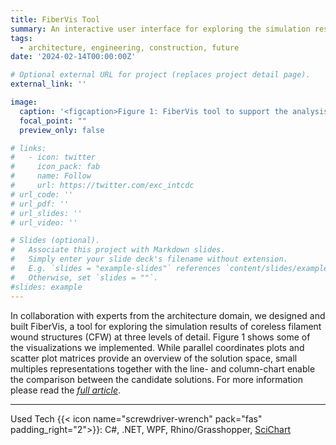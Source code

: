 ```yaml
---
title: FiberVis Tool 
summary: An interactive user interface for exploring the simulation results of coreless filament wound structures.<br/>{{< icon name="screwdriver-wrench" pack="fas" >}} C#, .NET, WPF, Rhino/Grasshopper, <a href="https://www.scichart.com/">SciChart</a>
tags:
  - architecture, engineering, construction, future
date: '2024-02-14T00:00:00Z'

# Optional external URL for project (replaces project detail page).
external_link: ''

image:
  caption: '<figcaption>Figure 1: FiberVis tool to support the analysis and exploration of CFWS at different levels of details.</figcaption>'
  focal_point: ""
  preview_only: false

# links:
#   - icon: twitter
#     icon_pack: fab
#     name: Follow
#     url: https://twitter.com/exc_intcdc
# url_code: ''
# url_pdf: ''
# url_slides: ''
# url_video: ''

# Slides (optional).
#   Associate this project with Markdown slides.
#   Simply enter your slide deck's filename without extension.
#   E.g. `slides = "example-slides"` references `content/slides/example-slides.md`.
#   Otherwise, set `slides = ""`.
#slides: example
---
```


<!-- This project falls within the context of the cluster of excellence (<a href="https://www.intcdc.uni-stuttgart.de/">IntCDC</a>), which is a large cluster of research projects funded by the German Research Foundation (DFG) covering different disciplines that span from architecture, structural engineering, and building physics all the way to engineering geodesy, manufacturing, system engineering, robotics, and social sciences. All coming together to push the architecture, engineering, and construction (AEC) industry forward to address its challenges of building housing and infrastructure for over 2.5 billion people in urban areas over the next 30 years. It is no secret[^1] that the productivity of the AEC industry is stagnating, if not declining, especially when compared with other industries such as agriculture or automotive, which have benefited from automation and digitization decades ago. Current methods applied by the AEC, and in particular the construction sector, are still labor-intensive and are significant contributors to climate change, global energy use, global waste, and global greenhouse gases [^1].


In <cite><a href="/publication/abdelaal-2022-visualization">our work</a></cite>, we attempted to characterize the AEC industry and explain why it is not as straightforward to automate the industry using the same methods applied in the automotive industry. There are already some promising efforts [^2] towards automation and digitization using computational design methods integrated with robotic fabrication, which promise to address many of the challenges facing the AEC industry. However, to realize the full potential of these efforts, there is a demand for digital tools to back and support them. Hence, the importance of visualization and visual analytics tools. -->


<!-- In that context, I took part in a few projects focused on building and designing visualization tools for architects and designers.  -->

In collaboration with experts from the architecture domain, we designed and built FiberVis, a tool for exploring the simulation results of coreless filament wound structures (CFW) at three levels of detail. Figure 1 shows some of the visualizations we implemented. While parallel coordinates plots and scatter plot matrices provide an overview of the solution space, small multiples representations together with the line- and column-chart enable the comparison between the candidate solutions. For more information please read the <cite><a href="/publication/abdelaal-2022-visualization">full article</a></cite>.

<!-- <figure>
  <img src="Tool_MultiSelection.PNG" style="width:100%"/>
  <figcaption>Figure 1: FiberVis tool to support the analysis and exploration of CFWS at different levels of details.</figcaption>
</figure> -->

----
<!-- [^1]: United Nations, “Buildings and climate change: Summary for decision makers,” UNEP DTIE, Sustainable Consumption and Production Branch, Nairobi, Kenya, Tech. Rep. 987-92-807-3064-7, 2009
[^2]:  N. Dambrosio et al., “BUGA fibre pavilion: Towards an architectural application of novel fiber composite building systems,” in Proc. 39th Annu. Conf. Assoc. Comput. Aided Des. Archit., 2019, pp. 140–149
[^3]:  M. Sedlmair, M. Meyer, and T. Munzner, “Design study methodology: Reflections from the trenches and the stacks,” IEEE Trans. Vis. Comput. Graphics, vol. 18, no. 12, pp. 2431–2440, Dec. 2012
[^4]: E. Kerzner, S. Goodwin, J. Dykes, S. Jones, and M. Meyer, “A framework for creative visualizationopportunities workshops,” IEEE Trans. Vis. Comput. Graphics, vol. 25, no. 1, pp. 748–758, Jan. 2019. -->



Used Tech {{< icon name="screwdriver-wrench" pack="fas" padding_right="2">}}: C#, .NET, WPF, Rhino/Grasshopper, <a href="https://www.scichart.com/">SciChart</a>